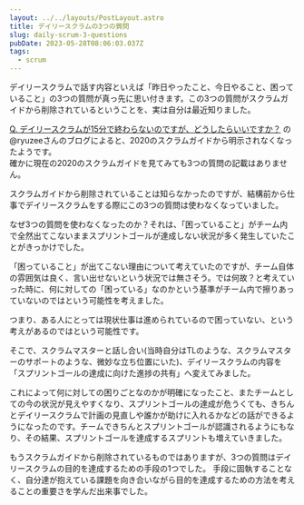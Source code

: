```yaml
---
layout: ../../layouts/PostLayout.astro
title: デイリースクラムの3つの質問
slug: daily-scrum-3-questions
pubDate: 2023-05-28T08:06:03.037Z
tags:
  - scrum
---
```

デイリースクラムで話す内容といえば「昨日やったこと、今日やること、困っていること」の3つの質問が真っ先に思い付きます。この3つの質問がスクラムガイドから削除されているということを、実は自分は最近知りました。

[Q. デイリースクラムが15分で終わらないのですが、どうしたらいいですか？](https://www.ryuzee.com/faq/0027/) の@ryuzeeさんのブログによると、2020のスクラムガイドから明示されなくなったようです。  
確かに現在の2020のスクラムガイドを見てみても3つの質問の記載はありません。

スクラムガイドから削除されていることは知らなかったのですが、結構前から仕事でデイリースクラムをする際にこの3つの質問は使わなくなっていました。

なぜ3つの質問を使わなくなったのか？それは、「困っていること」がチーム内で全然出てこないままスプリントゴールが達成しない状況が多く発生していたことがきっかけでした。

「困っていること」が出てこない理由について考えていたのですが、チーム自体の雰囲気は良く、言い出せないという状況では無さそう。では何故？と考えていった時に、何に対しての「困っている」なのかという基準がチーム内で擦りあっていないのではという可能性を考えました。

つまり、ある人にとっては現状仕事は進められているので困っていない、という考えがあるのではという可能性です。

そこで、スクラムマスターと話し合い(当時自分はTLのような、スクラムマスターのサポートのような、微妙な立ち位置にいた)、デイリースクラムの内容を「スプリントゴールの達成に向けた進捗の共有」へ変えてみました。

これによって何に対しての困りごとなのかが明確になったこと、またチームとしての今の状況が見えやすくなり、スプリントゴールの達成が危うくても、きちんとデイリースクラムで計画の見直しや誰かが助けに入れるかなどの話ができるようになったのです。チームできちんとスプリントゴールが認識されるようにもなり、その結果、スプリントゴールを達成するスプリントも増えていきました。

もうスクラムガイドから削除されているものではありますが、3つの質問はデイリースクラムの目的を達成するための手段の1つでした。
手段に固執することなく、自分達が抱えている課題を向き合いながら目的を達成するための方法を考えることの重要さを学んだ出来事でした。

